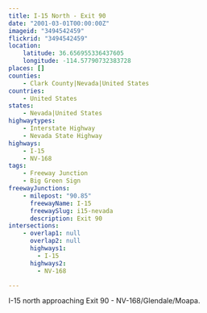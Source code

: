 ```yaml
---
title: I-15 North - Exit 90
date: "2001-03-01T00:00:00Z"
imageid: "3494542459"
flickrid: "3494542459"
location:
    latitude: 36.656955336437605
    longitude: -114.57790732383728
places: []
counties:
    - Clark County|Nevada|United States
countries:
    - United States
states:
    - Nevada|United States
highwaytypes:
    - Interstate Highway
    - Nevada State Highway
highways:
    - I-15
    - NV-168
tags:
    - Freeway Junction
    - Big Green Sign
freewayJunctions:
    - milepost: "90.85"
      freewayName: I-15
      freewaySlug: i15-nevada
      description: Exit 90
intersections:
    - overlap1: null
      overlap2: null
      highways1:
        - I-15
      highways2:
        - NV-168

---
```

I-15 north approaching Exit 90 - NV-168/Glendale/Moapa.